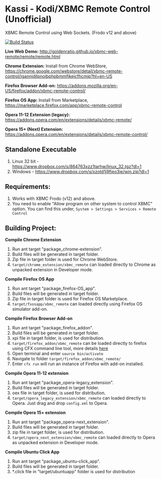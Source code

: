 Kassi - Kodi/XBMC Remote Control (Unofficial)
===================

XBMC Remote Control using Web Sockets. (Frodo v12 and above)

[![Build Status](https://travis-ci.org/goldenratio/xbmc-web-remote.svg?branch=master)](https://travis-ci.org/goldenratio/xbmc-web-remote)

**Live Web Demo:** http://goldenratio.github.io/xbmc-web-remote/remote/remote.html

**Chrome Extension:** Install from Chrome WebStore, https://chrome.google.com/webstore/detail/xbmc-remote-control/jgannjdjlpnoibphpbmmfjkejcfhcmjp?hl=en-US

**Firefox Browser Add-on:** https://addons.mozilla.org/en-US/firefox/addon/xbmc-remote-control/

**Firefox OS App:** Install from Marketplace, https://marketplace.firefox.com/app/xbmc-remote-control

**Opera 11-12 Extension (legacy):** https://addons.opera.com/en/extensions/details/xbmc-remote/

**Opera 15+ (Next) Extension:** https://addons.opera.com/en/extensions/details/xbmc-remote-control/

**Standalone Executable**
-------------------------

1. Linux 32 bit - https://www.dropbox.com/s/864763xzz1tarhw/linux_32.tgz?dl=1
2. Windows - https://www.dropbox.com/s/xzotd1j9fjeo3ie/win.zip?dl=1


**Requirements**:
----------------
1. Works with XBMC Frodo (v12) and above.
2. You need to enable "Allow program on other system to control XBMC" option. You can find this under,
   `System > Settings > Services > Remote Control`


**Building Project:**
-------------------

**Compile Chrome Extension**

1. Run ant target "package_chrome-extension".
2. Build files will be generated in target folder.
3. Zip file in target folder is used for Chrome WebStore.
4. `target/chrome_extension/xbmc_remote` can loaded directly to Chrome as unpacked extension in Developer mode.

**Compile Firefox OS App**

1. Run ant target "package_firefox-OS_app".
2. Build files will be generated in target folder.
3. Zip file in target folder is used for Firefox OS Marketplace.
4. `target/fxosapp/xbmc_remote` can loaded directly using Firefox OS simulator add-on.


**Compile Firefox Browser Add-on**

1. Run ant target "package_firefox_addon".
2. Build files will be generated in target folder.
3. xpi file in target folder, is used for distribution.
3. `target/firefox_addon/xbmc_remote` can be loaded directly to firefox using CFX command line tool, more details [here](https://addons.mozilla.org/en-US/developers/docs/sdk/latest/dev-guide/tutorials/getting-started-with-cfx.html)
  1. Open terminal and enter `source bin/activate`
  2. Navigate to folder `target/firefox_addon/xbmc_remote/`
  3. Enter `cfx run` will run an instance of Firefox with add-on installed.

**Compile Opera 11-12 extension**

1. Run ant target "package_opera-legacy_extension".
2. Build files will be generated in target folder.
3. oex file in target folder, is used for distribution.
4. `target/opera_legacy_extension/xbmc_remote` can loaded directly to Opera. Just drag and drop `config.xml` to Opera.


**Compile Opera 15+ extension**

1. Run ant target "package_opera-next_extension".
2. Build files will be generated in target folder.
3. zip file in target folder, is used for distribution.
4. `target/opera_next_extension/xbmc_remote` can loaded directly to Opera as unpacked extension in Developer mode.


**Compile Ubuntu Click App**

1. Run ant target "package_ubuntu-click_app".
2. Build files will be generated in target folder.
3. *.click file in "target/ubuntuapp" folder is used for distribution

